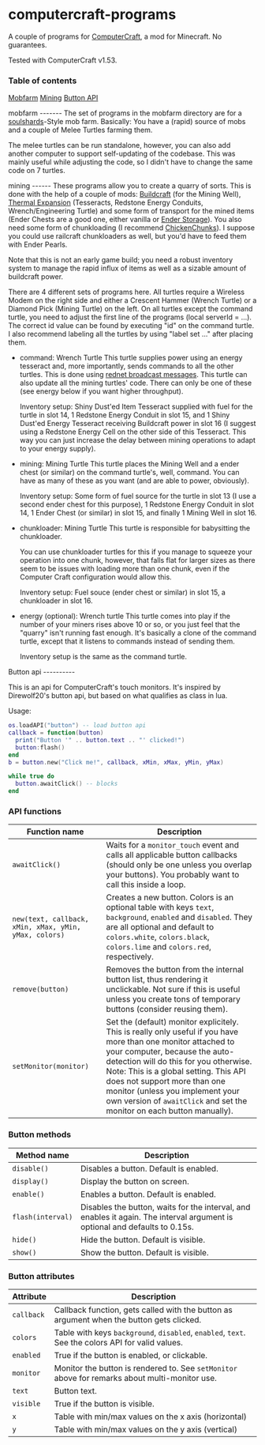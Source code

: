 computercraft-programs
======================

A couple of programs for <a href="http://www.computercraft.info/">ComputerCraft</a>, a mod for Minecraft. No guarantees.

Tested with ComputerCraft v1.53.

### Table of contents
[Mobfarm](#mobfarm)
[Mining](#mining)
[Button API](#button)

<a name="mobfarm"/>
mobfarm
-------
The set of programs in the mobfarm directory are for a <a href="http://www.minecraftforum.net/topic/1475847-152">soulshards</a>-Style mob farm. Basically: You have a (rapid) source of mobs and a couple of Melee Turtles farming them.

The melee turtles can be run standalone, however, you can also add another computer to support self-updating of the codebase. This was mainly useful while adjusting the code, so I didn't have to change the same code on 7 turtles.

<a name="mining"/>
mining
------
These programs allow you to create a quarry of sorts. This is done with the help of a couple of mods: <a href="http://www.mod-buildcraft.com/">Buildcraft</a> (for the Mining Well), <a href="http://thermalexpansion.wikispaces.com/">Thermal Expansion</a> (Tesseracts, Redstone Energy Conduits, Wrench/Engineering Turtle) and some form of transport for the mined items (Ender Chests are a good one, either vanilla or <a href="http://www.minecraftforum.net/topic/909223-147152">Ender Storage</a>). You also need some form of chunkloading (I recommend <a href="http://www.minecraftforum.net/topic/909223-147152">ChickenChunks</a>). I suppose you could use railcraft chunkloaders as well, but you'd have to feed them with Ender Pearls.

Note that this is not an early game build; you need a robust inventory system to manage the rapid influx of items as well as a sizable amount of buildcraft power.

There are 4 different sets of programs here. All turtles require a Wireless Modem on the right side and either a Crescent Hammer (Wrench Turtle) or a Diamond Pick (Mining Turtle) on the left.
On all turtles except the command turtle, you need to adjust the first line of the programs (local serverId = ...). The correct id value can be found by executing "id" on the command turtle.
I also recommend labeling all the turtles by using "label set ..." after placing them.

* command: Wrench Turtle
  This turtle supplies power using an energy tesseract and, more importantly, sends commands to all the other turtles. This is done using <a href="http://computercraft.info/wiki/Rednet.broadcast">rednet broadcast messages</a>. This turtle can also update all the mining turtles' code. There can only be one of these (see energy below if you want higher throughput).
  
  Inventory setup: Shiny Dust'ed Item Tesseract supplied with fuel for the turtle in slot 14, 1 Redstone Energy Conduit in slot 15, and 1 Shiny Dust'ed Energy Tesseract receiving Buildcraft power in slot 16 (I suggest using a Redstone Energy Cell on the other side of this Tesseract. This way you can just increase the delay between mining operations to adapt to your energy supply).
* mining: Mining Turtle
  This turtle places the Mining Well and a ender chest (or similar) on the command turtle's, well, command. You can have as many of these as you want (and are able to power, obviously).

  Inventory setup: Some form of fuel source for the turtle in slot 13 (I use a second ender chest for this purpose), 1 Redstone Energy Conduit in slot 14, 1 Ender Chest (or similar) in slot 15, and finally 1 Mining Well in slot 16.
* chunkloader: Mining Turtle
  This turtle is responsible for babysitting the chunkloader. 
  
  You can use chunkloader turtles for this if you manage to squeeze your operation into one chunk, however, that falls flat for larger sizes as there seem to be issues with loading more than one chunk, even if the Computer Craft configuration would allow this.

  Inventory setup: Fuel souce (ender chest or similar) in slot 15, a chunkloader in slot 16.
* energy (optional): Wrench turtle
  This turtle comes into play if the number of your miners rises above 10 or so, or you just feel that the "quarry" isn't running fast enough. It's basically a clone of the command turtle, except that it listens to commands instead of sending them.

  Inventory setup is the same as the command turtle.

<a name="button"/>
Button api
----------

This is an api for ComputerCraft's touch monitors. It's inspired by Direwolf20's button api, but based on what qualifies as class in lua.

Usage:
```lua
os.loadAPI("button") -- load button api
callback = function(button) 
  print("Button '" .. button.text .. "' clicked!") 
  button:flash()
end
b = button.new("Click me!", callback, xMin, xMax, yMin, yMax)

while true do
  button.awaitClick() -- blocks
end
```

### API functions
Function name | Description
--------------|------------
`awaitClick()` | Waits for a `monitor_touch` event and calls all applicable button callbacks (should only be one unless you overlap your buttons). You probably want to call this inside a loop.
`new(text, callback, xMin, xMax, yMin, yMax, colors)` | Creates a new button. Colors is an optional table with keys `text`, `background`, `enabled` and `disabled`. They are all optional and default to `colors.white`, `colors.black`, `colors.lime` and `colors.red`, respectively.
`remove(button)` | Removes the button from the internal button list, thus rendering it unclickable. Not sure if this is useful unless you create tons of temporary buttons (consider reusing them).
`setMonitor(monitor)` | Set the (default) monitor explicitely. This is really only useful if you have more than one monitor attached to your computer, because the auto-detection will do this for you otherwise. Note: This is a global setting. This API does not support more than one monitor (unless you implement your own version of `awaitClick` and set the monitor on each button manually).

### Button methods
Method name | Description
------------|------------
`disable()` | Disables a button. Default is enabled.
`display()` | Display the button on screen.
`enable()` | Enables a button. Default is enabled.
`flash(interval)` | Disables the button, waits for the interval, and enables it again. The interval argument is optional and defaults to 0.15s.
`hide()` | Hide the button. Default is visible.
`show()` | Show the button. Default is visible.

### Button attributes
Attribute | Description
----------|------------
`callback` | Callback function, gets called with the button as argument when the button gets clicked.
`colors` | Table with keys `background`, `disabled`, `enabled`, `text`. See the colors API for valid values.
`enabled` | True if the button is enabled, or clickable.
`monitor` | Monitor the button is rendered to. See `setMonitor` above for remarks about multi-monitor use.
`text` | Button text.
`visible` | True if the button is visible.
`x` | Table with min/max values on the x axis (horizontal)
`y` | Table with min/max values on the y axis (vertical)


